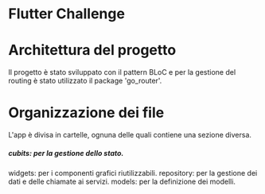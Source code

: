 # Flutter Challenge

# Architettura del progetto

Il progetto è stato sviluppato con il pattern BLoC e per la gestione del routing è stato utilizzato
il package 'go_router'.

# Organizzazione dei file

L'app è divisa in cartelle, ognuna delle quali contiene una sezione diversa.

##### cubits: per la gestione dello stato.

widgets: per i componenti grafici riutilizzabili.
repository: per la gestione dei dati e delle chiamate ai servizi.
models: per la definizione dei modelli.
